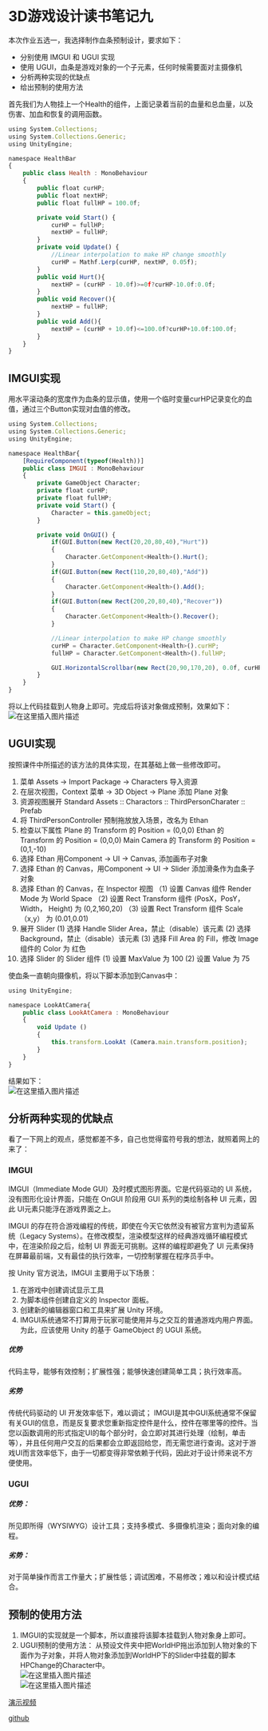 # 3D游戏设计读书笔记九
本次作业五选一，我选择制作血条预制设计，要求如下：
- 分别使用 IMGUI 和 UGUI 实现
- 使用 UGUI，血条是游戏对象的一个子元素，任何时候需要面对主摄像机
- 分析两种实现的优缺点
- 给出预制的使用方法

首先我们为人物挂上一个Health的组件，上面记录着当前的血量和总血量，以及伤害、加血和恢复的调用函数。
```javascript
using System.Collections;
using System.Collections.Generic;
using UnityEngine;

namespace HealthBar
{
    public class Health : MonoBehaviour
    {
        public float curHP;
        public float nextHP;
        public float fullHP = 100.0f;

        private void Start() {
            curHP = fullHP;
            nextHP = fullHP;
        }
        private void Update() {
            //Linear interpolation to make HP change smoothly
            curHP = Mathf.Lerp(curHP, nextHP, 0.05f);
        }
        public void Hurt(){
            nextHP = (curHP - 10.0f)>=0f?curHP-10.0f:0.0f;
        }
        public void Recover(){
            nextHP = fullHP;
        }
        public void Add(){
            nextHP = (curHP + 10.0f)<=100.0f?curHP+10.0f:100.0f;
        }
    }   
}
```
## IMGUI实现
用水平滚动条的宽度作为血条的显示值，使用一个临时变量curHP记录变化的血值，通过三个Button实现对血值的修改。
```javascript
using System.Collections;
using System.Collections.Generic;
using UnityEngine;

namespace HealthBar{
    [RequireComponent(typeof(Health))]
    public class IMGUI : MonoBehaviour
    {
        private GameObject Character;
        private float curHP;
        private float fullHP;
        private void Start() {
            Character = this.gameObject;
        }

        private void OnGUI() {
            if(GUI.Button(new Rect(20,20,80,40),"Hurt"))
            {
                Character.GetComponent<Health>().Hurt();
            }
            if(GUI.Button(new Rect(110,20,80,40),"Add"))
            {
                Character.GetComponent<Health>().Add();
            }
            if(GUI.Button(new Rect(200,20,80,40),"Recover"))
            {
                Character.GetComponent<Health>().Recover();
            }

            //Linear interpolation to make HP change smoothly
            curHP = Character.GetComponent<Health>().curHP;
            fullHP = Character.GetComponent<Health>().fullHP;

            GUI.HorizontalScrollbar(new Rect(20,90,170,20), 0.0f, curHP, 0.0f, fullHP);
        }
    }
}
```
将以上代码挂载到人物身上即可。完成后将该对象做成预制，效果如下：<br>
![在这里插入图片描述](image/1.png)

## UGUI实现
按照课件中所描述的该方法的具体实现，在其基础上做一些修改即可。

1. 菜单 Assets -> Import Package -> Characters 导入资源
2. 在层次视图，Context 菜单 -> 3D Object -> Plane 添加 Plane 对象
3. 资源视图展开 Standard Assets :: Charactors :: ThirdPersonCharater :: Prefab
4. 将 ThirdPersonController 预制拖放放入场景，改名为 Ethan
5. 检查以下属性
Plane 的 Transform 的 Position = (0,0,0)
Ethan 的 Transform 的 Position = (0,0,0)
Main Camera 的 Transform 的 Position = (0,1,-10)
6. 选择 Ethan 用Component -> UI -> Canvas, 添加画布子对象
7. 选择 Ethan 的 Canvas，用Component -> UI -> Slider 添加滑条作为血条子对象
8. 选择 Ethan 的 Canvas，在 Inspector 视图
（1) 设置 Canvas 组件 Render Mode 为 World Space
（2) 设置 Rect Transform 组件 (PosX，PosY，Width， Height) 为 (0,2,160,20)
 （3) 设置 Rect Transform 组件 Scale （x,y） 为 (0.01,0.01)
9. 展开 Slider
(1) 选择 Handle Slider Area，禁止（disable）该元素
(2) 选择 Background，禁止（disable）该元素
(3) 选择 Fill Area 的 Fill，修改 Image 组件的 Color 为 红色
10. 选择 Slider 的 Slider 组件
(1) 设置 MaxValue 为 100
(2) 设置 Value 为 75

使血条一直朝向摄像机，将以下脚本添加到Canvas中：
```javascript
using UnityEngine;

namespace LookAtCamera{
    public class LookAtCamera : MonoBehaviour 
    {
        void Update () 
        {
            this.transform.LookAt (Camera.main.transform.position);
        }
    }
}
```
结果如下：<br>
![在这里插入图片描述](image/2.png)
## 分析两种实现的优缺点
看了一下网上的观点，感觉都差不多，自己也觉得蛮符号我的想法，就照着网上的来了：
### IMGUI
IMGUI（Immediate Mode GUI）及时模式图形界面。它是代码驱动的 UI 系统，没有图形化设计界面，只能在 OnGUI 阶段用 GUI 系列的类绘制各种 UI 元素，因此 UI元素只能浮在游戏界面之上。

IMGUI 的存在符合游戏编程的传统，即使在今天它依然没有被官方宣判为遗留系统（Legacy Systems）。在修改模型，渲染模型这样的经典游戏循环编程模式中，在渲染阶段之后，绘制 UI 界面无可挑剔。这样的编程即避免了 UI 元素保持在屏幕最前端，又有最佳的执行效率，一切控制掌握在程序员手中。

按 Unity 官方说法，IMGUI 主要用于以下场景：

1. 在游戏中创建调试显示工具
2. 为脚本组件创建自定义的 Inspector 面板。
3. 创建新的编辑器窗口和工具来扩展 Unity 环境。
4. IMGUI系统通常不打算用于玩家可能使用并与之交互的普通游戏内用户界面。为此，应该使用 Unity 的基于 GameObject 的 UGUI 系统。

##### 优势
代码主导，能够有效控制；扩展性强；能够快速创建简单工具；执行效率高。
##### 劣势
传统代码驱动的 UI 开发效率低下，难以调试；
IMGUI是其中GUI系统通常不保留有关GUI的信息，而是反复要求您重新指定控件是什么，控件在哪里等的控件。当您以函数调用的形式指定UI的每个部分时，会立即对其进行处理（绘制，单击等），并且任何用户交互的后果都会立即返回给您，而无需您进行查询。这对于游戏UI而言效率低下，由于一切都变得非常依赖于代码，因此对于设计师来说不方便使用。
### UGUI
##### 优势：
所见即所得（WYSIWYG）设计工具；支持多模式、多摄像机渲染；面向对象的编程。
##### 劣势：
对于简单操作而言工作量大；扩展性低；调试困难，不易修改；难以和设计模式结合。

## 预制的使用方法
1. IMGUI的实现就是一个脚本，所以直接将该脚本挂载到人物对象身上即可。
2. UGUI预制的使用方法：
从预设文件夹中把WorldHP拖出添加到人物对象的下面作为子对象，并将人物对象添加到WorldHP下的Slider中挂载的脚本HPChange的Character中。<br>
![在这里插入图片描述](image/3.png)<br>
![在这里插入图片描述](image/4.png)<br>

[演示视频](https://www.bilibili.com/video/BV1Kp4y167YC/)

[github](https://github.com/YEJASONJIEXIN/Unity3D_HW_Another/tree/master/Homework9/HealthBar)


